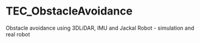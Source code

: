 # TEC_ObstacleAvoidance
Obstacle avoidance using 3DLiDAR, IMU and Jackal Robot - simulation and real robot
